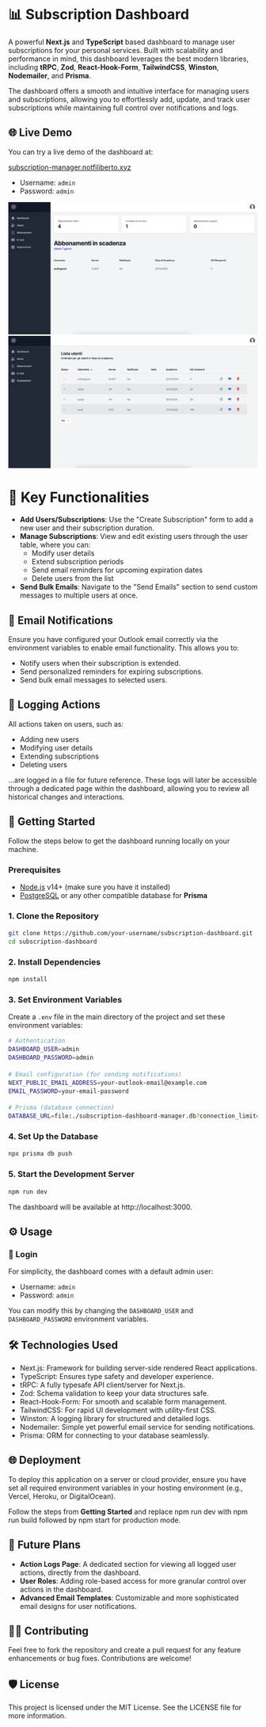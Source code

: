 # 📊 Subscription Dashboard

A powerful **Next.js** and **TypeScript** based dashboard to manage user subscriptions for your personal services. Built with scalability and performance in mind, this dashboard leverages the best modern libraries, including **tRPC**, **Zod**, **React-Hook-Form**, **TailwindCSS**, **Winston**, **Nodemailer**, and **Prisma**.

The dashboard offers a smooth and intuitive interface for managing users and subscriptions, allowing you to effortlessly add, update, and track user subscriptions while maintaining full control over notifications and logs.

## 🌐 Live Demo

You can try a live demo of the dashboard at:

[subscription-manager.notfiliberto.xyz](https://subscription-manager.notfiliberto.xyz)

-   Username: `admin`
-   Password: `admin`

![Dashboard Screenshot 1](./public/screenshots/homepage.png)
![Dashboard Screenshot 2](./public/screenshots/users-table.png)

# 📝 Key Functionalities

-   **Add Users/Subscriptions**: Use the "Create Subscription" form to add a new user and their subscription duration.
-   **Manage Subscriptions**: View and edit existing users through the user table, where you can:
    -   Modify user details
    -   Extend subscription periods
    -   Send email reminders for upcoming expiration dates
    -   Delete users from the list
-   **Send Bulk Emails**: Navigate to the "Send Emails" section to send custom messages to multiple users at once.

## 📧 Email Notifications

Ensure you have configured your Outlook email correctly via the environment variables to enable email functionality. This allows you to:

-   Notify users when their subscription is extended.
-   Send personalized reminders for expiring subscriptions.
-   Send bulk email messages to selected users.

## 📜 Logging Actions

All actions taken on users, such as:

-   Adding new users
-   Modifying user details
-   Extending subscriptions
-   Deleting users

...are logged in a file for future reference. These logs will later be accessible through a dedicated page within the dashboard, allowing you to review all historical changes and interactions.

## 🚀 Getting Started

Follow the steps below to get the dashboard running locally on your machine.

### Prerequisites

-   [Node.js](https://nodejs.org/en/) v14+ (make sure you have it installed)
-   [PostgreSQL](https://www.postgresql.org/) or any other compatible database for **Prisma**

### 1. Clone the Repository

```bash
git clone https://github.com/your-username/subscription-dashboard.git
cd subscription-dashboard
```

### 2. Install Dependencies

```bash
npm install
```

### 3. Set Environment Variables

Create a `.env` file in the main directory of the project and set these environment variables:

```bash
# Authentication
DASHBOARD_USER=admin
DASHBOARD_PASSWORD=admin

# Email configuration (for sending notifications)
NEXT_PUBLIC_EMAIL_ADDRESS=your-outlook-email@example.com
EMAIL_PASSWORD=your-email-password

# Prisma (database connection)
DATABASE_URL=file:./subscription-dashboard-manager.db?connection_limit=1
```

### 4. Set Up the Database

```bash
npx prisma db push
```

### 5. Start the Development Server

```bash
npm run dev
```

The dashboard will be available at http://localhost:3000.

## ⚙️ Usage

### 🔑 Login

For simplicity, the dashboard comes with a default admin user:

-   Username: `admin`
-   Password: `admin`

You can modify this by changing the `DASHBOARD_USER` and `DASHBOARD_PASSWORD` environment variables.

## 🛠️ Technologies Used

-   Next.js: Framework for building server-side rendered React applications.
-   TypeScript: Ensures type safety and developer experience.
-   tRPC: A fully typesafe API client/server for Next.js.
-   Zod: Schema validation to keep your data structures safe.
-   React-Hook-Form: For smooth and scalable form management.
-   TailwindCSS: For rapid UI development with utility-first CSS.
-   Winston: A logging library for structured and detailed logs.
-   Nodemailer: Simple yet powerful email service for sending notifications.
-   Prisma: ORM for connecting to your database seamlessly.

## 🌐 Deployment

To deploy this application on a server or cloud provider, ensure you have set all required environment variables in your hosting environment (e.g., Vercel, Heroku, or DigitalOcean).

Follow the steps from **Getting Started** and replace npm run dev with npm run build followed by npm start for production mode.

## 📝 Future Plans

-   **Action Logs Page**: A dedicated section for viewing all logged user actions, directly from the dashboard.
-   **User Roles**: Adding role-based access for more granular control over actions in the dashboard.
-   **Advanced Email Templates**: Customizable and more sophisticated email designs for user notifications.

## 🧑‍💻 Contributing

Feel free to fork the repository and create a pull request for any feature enhancements or bug fixes. Contributions are welcome!

## 🛡️ License

This project is licensed under the MIT License. See the LICENSE file for more information.
